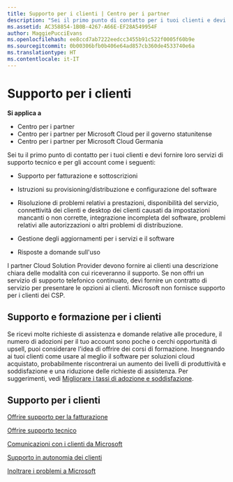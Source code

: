 ```yaml
---
title: Supporto per i clienti | Centro per i partner
description: "Sei il primo punto di contatto per i tuoi clienti e devi fornire servizi tecnici e di supporto per l’account ai tuoi client, come i seguenti. Supporto per fatturazione e sottoscrizioni Assistenza per provisioning/distribuzione e configurazione del software Risoluzione di problemi relativi a prestazioni, disponibilità del servizio, connettività dei clienti e desktop dei clienti causati da impostazioni mancanti o non corrette, integrazione incompleta del software, problemi relativi alle autorizzazioni o altri problemi di distribuzione Gestione degli aggiornamenti per servizi e software Risposte alle domande sull’utilizzo I partner Cloud Solution Provider devono fornire ai clienti una descrizione chiara delle modalità con cui riceveranno il supporto. Se non offri un servizio di supporto telefonico continuato, devi fornire un contratto di servizio per presentare le opzioni ai clienti. Microsoft non fornisce supporto per i clienti dei CSP."
ms.assetid: AC358854-1B0B-4267-A66E-EF28A549954F
author: MaggiePucciEvans
ms.openlocfilehash: ee8ccd7ab7222eedcc3455b91c522f0005f60b9e
ms.sourcegitcommit: 0b00306bfb0b406e64ad857cb360de4533740e6a
ms.translationtype: HT
ms.contentlocale: it-IT
---
```

# <a name="customer-support"></a>Supporto per i clienti

**Si applica a**

-  Centro per i partner
-  Centro per i partner per Microsoft Cloud per il governo statunitense
-  Centro per i partner per Microsoft Cloud Germania

Sei tu il primo punto di contatto per i tuoi clienti e devi fornire loro servizi di supporto tecnico e per gli account come i seguenti:

-   Supporto per fatturazione e sottoscrizioni

-   Istruzioni su provisioning/distribuzione e configurazione del software

-   Risoluzione di problemi relativi a prestazioni, disponibilità del servizio, connettività dei clienti e desktop dei clienti causati da impostazioni mancanti o non corrette, integrazione incompleta del software, problemi relativi alle autorizzazioni o altri problemi di distribuzione.

-   Gestione degli aggiornamenti per i servizi e il software

-   Risposte a domande sull'uso

I partner Cloud Solution Provider devono fornire ai clienti una descrizione chiara delle modalità con cui riceveranno il supporto. Se non offri un servizio di supporto telefonico continuato, devi fornire un contratto di servizio per presentare le opzioni ai clienti. Microsoft non fornisce supporto per i clienti dei CSP.

## <a href="" id="supportingtrainingcustomers"></a>Supporto e formazione per i clienti


Se ricevi molte richieste di assistenza e domande relative alle procedure, il numero di adozioni per il tuo account sono poche o cerchi opportunità di upsell, puoi considerare l'idea di offrire dei corsi di formazione. Insegnando ai tuoi clienti come usare al meglio il software per soluzioni cloud acquistato, probabilmente riscontrerai un aumento dei livelli di produttività e soddisfazione e una riduzione delle richieste di assistenza. Per suggerimenti, vedi [Migliorare i tassi di adozione e soddisfazione](increasing-adoption-and-satisfaction.md).

## <a name="customer-support"></a>Supporto per i clienti


[Offrire supporto per la fatturazione](provide-billing-support.md)

[Offrire supporto tecnico](provide-technical-support.md)

[Comunicazioni con i clienti da Microsoft](customer-communication-from-microsoft.md)

[Supporto in autonomia dei clienti](customer-self-support.md)

[Inoltrare i problemi a Microsoft](escalate-problems-to-microsoft.md)

 

 



